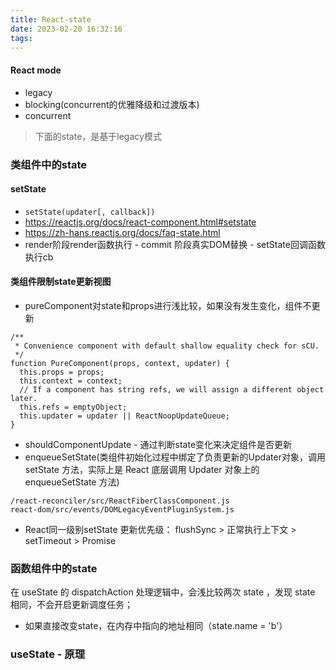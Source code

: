 ```yaml
---
title: React-state
date: 2023-02-20 16:32:16
tags:
---
```

#### React mode
- legacy
- blocking(concurrent的优雅降级和过渡版本)
- concurrent

> 下面的state，是基于legacy模式

### 类组件中的state
#### setState
- `setState(updater[, callback])`
- https://reactjs.org/docs/react-component.html#setstate
- https://zh-hans.reactjs.org/docs/faq-state.html
- render阶段render函数执行 - commit 阶段真实DOM替换 - setState回调函数执行cb
#### 类组件限制state更新视图
- pureComponent对state和props进行浅比较，如果没有发生变化，组件不更新
```
/**
 * Convenience component with default shallow equality check for sCU.
 */
function PureComponent(props, context, updater) {
  this.props = props;
  this.context = context;
  // If a component has string refs, we will assign a different object later.
  this.refs = emptyObject;
  this.updater = updater || ReactNoopUpdateQueue;
}
```
- shouldComponentUpdate - 通过判断state变化来决定组件是否更新
- enqueueSetState(类组件初始化过程中绑定了负责更新的Updater对象，调用 setState 方法，实际上是 React 底层调用 Updater 对象上的 enqueueSetState 方法)
```
/react-reconciler/src/ReactFiberClassComponent.js
react-dom/src/events/DOMLegacyEventPluginSystem.js
```
- React同一级别setState 更新优先级： flushSync > 正常执行上下文 > setTimeout > Promise
### 函数组件中的state

在 useState 的 dispatchAction 处理逻辑中，会浅比较两次 state ，发现 state 相同，不会开启更新调度任务；
- 如果直接改变state，在内存中指向的地址相同（state.name = 'b'）



### useState - 原理